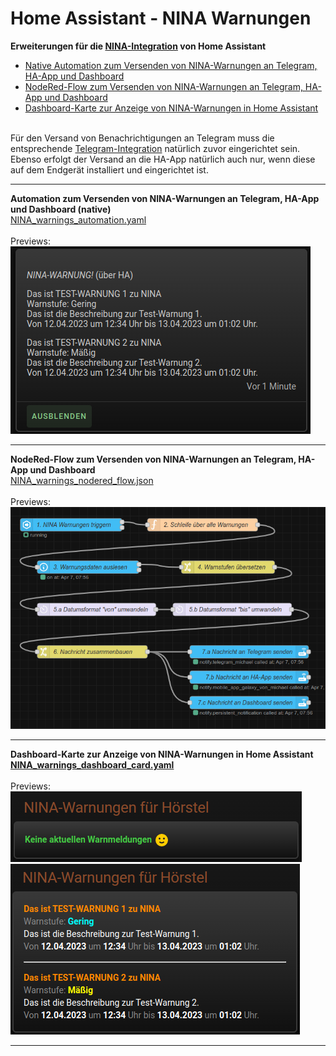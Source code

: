 # Home Assistant - NINA Warnungen

<strong>Erweiterungen für die <a href="https://www.home-assistant.io/integrations/nina/">NINA-Integration</a> von Home Assistant</strong><br />
<ul>
<li><a href="#automation">Native Automation zum Versenden von NINA-Warnungen an Telegram, HA-App und Dashboard</a></li>
<li><a href="#nodered">NodeRed-Flow zum Versenden von NINA-Warnungen an Telegram, HA-App und Dashboard</a></li>
<li><a href="#dashboard">Dashboard-Karte zur Anzeige von NINA-Warnungen in Home Assistant</a></li>
</ul>
<br />
Für den Versand von Benachrichtigungen an Telegram muss die entsprechende <a href="https://www.home-assistant.io/integrations/telegram">Telegram-Integration</a> natürlich zuvor eingerichtet sein. Ebenso erfolgt der Versand an die HA-App natürlich auch nur, wenn diese auf dem Endgerät installiert und eingerichtet ist.<br />

<a id="automation"></a>
<hr>
<strong>Automation zum Versenden von NINA-Warnungen an Telegram, HA-App und Dashboard (native)</strong><br />
<a href="https://github.com/migacode/home-assistant/blob/main/nina/NINA_warnings_automation.yaml">NINA_warnings_automation.yaml</a><br />
<br />
Previews:<br />
<img src="./img/NINA_notification.png">

<a id="nodered"></a>
<hr>
<strong>NodeRed-Flow zum Versenden von NINA-Warnungen an Telegram, HA-App und Dashboard</strong><br />
<a href="">NINA_warnings_nodered_flow.json</a><br />
<br />
Previews:<br />
<img src="./img/NINA_NodeRED_Flow.png">

<a id="dashboard"></a>
<hr>
<strong>Dashboard-Karte zur Anzeige von NINA-Warnungen in Home Assistant</strong><br />
<a href="https://github.com/migacode/home-assistant/blob/main/nina/NINA_warnings_dashboard_card.yaml"><strong>NINA_warnings_dashboard_card.yaml</strong></a><br />
<br />
Previews:<br />
<img src="./img/NINA_no_warnings.png"><br />
<img src="./img/NINA_warnings.png">
<hr>
